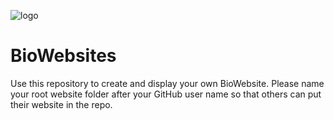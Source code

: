 ![logo](https://i.imgur.com/TAofOI5.png)
# BioWebsites
Use this repository to create and display your own BioWebsite. Please name your root website folder after your GitHub user name so that others can put their website in the repo.
